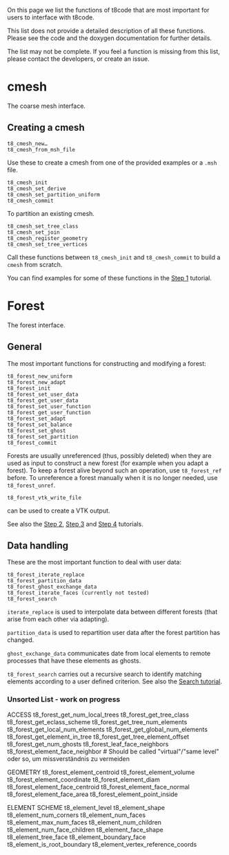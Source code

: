 On this page we list the functions of t8code that are most important for users to interface with t8code.

This list does not provide a detailed description of all these functions. Please see the code and the doxygen documentation for further details.

The list may not be complete. If you feel a function is missing from this list, please contact the developers, or create an issue.

# cmesh

The coarse mesh interface.

## Creating a cmesh

```
t8_cmesh_new…
t8_cmesh_from_msh_file
```

Use these to create a cmesh from one of the provided examples or a `.msh` file.

```
t8_cmesh_init
t8_cmesh_set_derive
t8_cmesh_set_partition_uniform
t8_cmesh_commit
```
To partition an existing cmesh.

```
t8_cmesh_set_tree_class
t8_cmesh_set_join
t8_cmesh_register_geometry
t8_cmesh_set_tree_vertices
```
Call these functions between `t8_cmesh_init` and `t8_cmesh_commit` to build a `cmesh` from scratch.

You can find examples for some of these functions in the [Step 1](https://github.com/holke/t8code/wiki/Step-1---Creating-a-coarse-mesh) tutorial.

# Forest

The forest interface.

## General

The most important functions for constructing and modifying a forest:

```
t8_forest_new_uniform
t8_forest_new_adapt
t8_forest_init
t8_forest_set_user_data
t8_forest_get_user_data
t8_forest_set_user_function
t8_forest_get_user_function
t8_forest_set_adapt
t8_forest_set_balance
t8_forest_set_ghost
t8_forest_set_partition
t8_forest_commit
```

Forests are usually unreferenced (thus, possibly deleted) when they are used as input to construct a new forest (for example when you adapt a forest). To keep a forest alive beyond such an operation, use `t8_forest_ref` before.
To unreference a forest manually when it is no longer needed, use `t8_forest_unref`.

```
t8_forest_vtk_write_file
```
can be used to create a VTK output.

See also the [Step 2](https://github.com/holke/t8code/wiki/Step-2---Creating-a-uniform-forest), [Step 3](https://github.com/holke/t8code/wiki/Step-3---Adapting-a-forest) and [Step 4](https://github.com/holke/t8code/wiki/Step-4---Partition,-Balance,-Ghost) tutorials.

## Data handling

These are the most important function to deal with user data:

```
t8_forest_iterate_replace
t8_forest_partition_data
t8_forest_ghost_exchange_data
t8_forest_iterate_faces (currently not tested)
t8_forest_search
```

`iterate_replace` is used to interpolate data between different forests (that arise from each other via adapting).

`partition_data` is used to repartition user data after the forest partition has changed.

`ghost_exchange_data` communicates date from local elements to remote processes that have these elements as ghosts.

`t8_forest_search` carries out a recursive search to identify matching elements according to a user defined criterion. See also the [Search tutorial](https://github.com/holke/t8code/wiki/Tutorial:-Search).


### Unsorted List - work on progress

ACCESS
t8_forest_get_num_local_trees
t8_forest_get_tree_class
t8_forest_get_eclass_scheme
t8_forest_get_tree_num_elements
t8_forest_get_local_num_elements
t8_forest_get_global_num_elements
t8_forest_get_element_in_tree
t8_forest_get_tree_element_offset
t8_forest_get_num_ghosts
t8_forest_leaf_face_neighbors
t8_forest_element_face_neighbor # Should be  called "virtual"/"same level" oder so, um missverständnis zu vermeiden

GEOMETRY
t8_forest_element_centroid
t8_forest_element_volume
t8_forest_element_coordinate
t8_forest_element_diam
t8_forest_element_face_centroid
t8_forest_element_face_normal
t8_forest_element_face_area
t8_forest_element_point_inside

ELEMENT SCHEME
t8_element_level
t8_element_shape
t8_element_num_corners
t8_element_num_faces
t8_element_max_num_faces
t8_element_num_children
t8_element_num_face_children
t8_element_face_shape
t8_element_tree_face
t8_element_boundary_face
t8_element_is_root_boundary
t8_element_vertex_reference_coords
